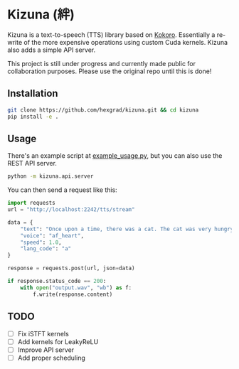 # Kizuna (絆)

Kizuna is a text-to-speech (TTS) library based on [Kokoro](https://github.com/hexgrad/kokoro).
Essentially a re-write of the more expensive operations using custom Cuda kernels. Kizuna also adds a simple API server.

This project is still under progress and currently made public for collaboration purposes. Please use the original repo until this is done!

## Installation

```bash
git clone https://github.com/hexgrad/kizuna.git && cd kizuna
pip install -e .
```

## Usage

There's an example script at [example_usage.py](./examples/example_usage.py), but you can also use the REST API server.

```bash
python -m kizuna.api.server
```

You can then send a request like this:

```py
import requests
url = "http://localhost:2242/tts/stream"

data = {
    "text": "Once upon a time, there was a cat. The cat was very hungry. The cat went to the store and bought a mouse. The cat ate the mouse. The end.",
    "voice": "af_heart",
    "speed": 1.0,
    "lang_code": "a"
}

response = requests.post(url, json=data)

if response.status_code == 200:
    with open("output.wav", "wb") as f:
        f.write(response.content)
```

## TODO


- [ ] Fix iSTFT kernels
- [ ] Add kernels for LeakyReLU
- [ ] Improve API server
- [ ] Add proper scheduling